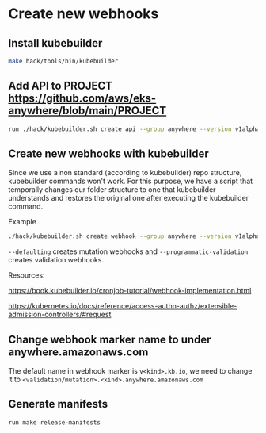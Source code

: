 # Create new webhooks

## Install kubebuilder
```sh
make hack/tools/bin/kubebuilder
```

## Add API to PROJECT https://github.com/aws/eks-anywhere/blob/main/PROJECT
```sh
run ./hack/kubebuilder.sh create api --group anywhere --version v1alpha1 --kind WhateverKind
``` 

## Create new webhooks with kubebuilder
Since we use a non standard (according to kubebuilder) repo structure, kubebuilder commands won't work. For this purpose, we have a script that temporally changes our folder structure to one that kubebuilder understands and restores the original one after executing the kubebuilder command.

Example
```sh
./hack/kubebuilder.sh create webhook --group anywhere --version v1alpha1 --defaulting --programmatic-validation --kind WhateverKind
```
`--defaulting` creates mutation webhooks and `--programmatic-validation` creates validation webhooks.

Resources:

https://book.kubebuilder.io/cronjob-tutorial/webhook-implementation.html

https://kubernetes.io/docs/reference/access-authn-authz/extensible-admission-controllers/#request

## Change webhook marker name to under anywhere.amazonaws.com
The default name in webhook marker is `v<kind>.kb.io`, we need to change it to `<validation/mutation>.<kind>.anywhere.amazonaws.com`

## Generate manifests
```sh
run make release-manifests
```
